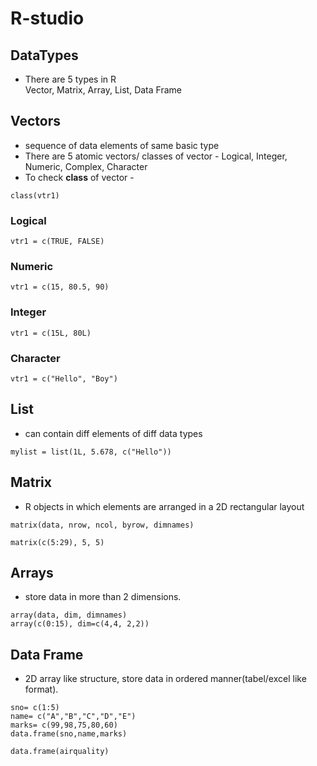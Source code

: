 # R-studio

## DataTypes
- There are 5 types in R
<br/>Vector, Matrix, Array, List, Data Frame

## Vectors
- sequence of data elements of same basic type
- There are 5 atomic vectors/ classes of vector - Logical, Integer, Numeric, Complex, Character
- To check **class** of vector -
```
class(vtr1)
```
### Logical

```
vtr1 = c(TRUE, FALSE)
```

### Numeric

```
vtr1 = c(15, 80.5, 90)
```

### Integer

```
vtr1 = c(15L, 80L)
```

### Character

```
vtr1 = c("Hello", "Boy")
```

## List
- can contain diff elements of diff data types
```
mylist = list(1L, 5.678, c("Hello"))
```

## Matrix
- R objects in which elements are arranged in a 2D rectangular layout

```
matrix(data, nrow, ncol, byrow, dimnames)
```
```
matrix(c(5:29), 5, 5)
```

## Arrays
- store data in more than 2 dimensions.

```
array(data, dim, dimnames)
array(c(0:15), dim=c(4,4, 2,2))
```

## Data Frame
-  2D array like structure, store data in ordered manner(tabel/excel like format).

```
sno= c(1:5)
name= c("A","B","C","D","E")
marks= c(99,98,75,80,60)
data.frame(sno,name,marks)

data.frame(airquality)
```
